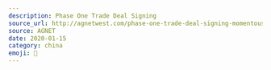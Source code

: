 ```yaml
---
description: Phase One Trade Deal Signing
source_url: http://agnetwest.com/phase-one-trade-deal-signing-momentous-day-for-u-s-agriculture
source: AGNET
date: 2020-01-15
category: china
emoji: 🤝
---
```

